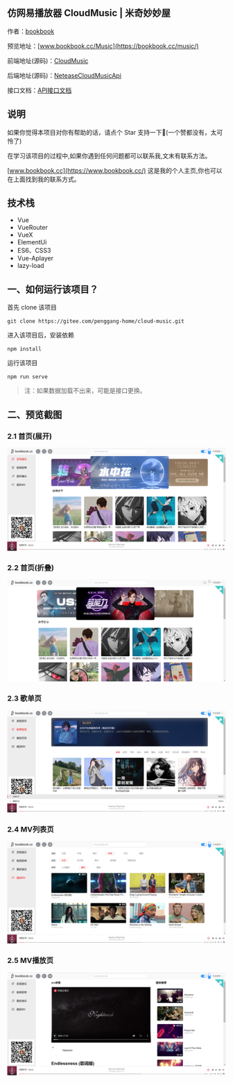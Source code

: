 
## 仿网易播放器 CloudMusic | 米奇妙妙屋
作者：[bookbook](https://www.bookbook.cc/) 

预览地址：[www.bookbook.cc/Music](https://bookbook.cc/music/) 

前端地址(源码)：[CloudMusic](https://gitee.com/penggang-home/cloud-music) 

后端地址(源码)：[NeteaseCloudMusicApi](https://github.com/Binaryify/NeteaseCloudMusicApi) 

接口文档：[API接口文档](https://neteasecloudmusicapi.vercel.app/#/?id=neteasecloudmusicapi) 

## 说明
如果你觉得本项目对你有帮助的话，请点个 Star 支持一下🐷(一个赞都没有，太可怜了)

在学习该项目的过程中,如果你遇到任何问题都可以联系我,文末有联系方法。

[www.bookbook.cc](https://www.bookbook.cc/) 这是我的个人主页,你也可以在上面找到我的联系方式。

## 技术栈
- Vue
- VueRouter
- VueX
- ElementUi
- ES6、CSS3
- Vue-Aplayer
- lazy-load

## 一、如何运行该项目？
首先 clone 该项目
```
git clone https://gitee.com/penggang-home/cloud-music.git
```
进入该项目后，安装依赖
```
npm install
```
运行该项目
```
npm run serve
```

> 注：如果数据加载不出来，可能是接口更换。
## 二、预览截图

### 2.1 首页(展开)
![](./Data/1.png)


### 2.2 首页(折叠)
![](./Data/2.png)

### 2.3 歌单页
![](./Data/3.png)


### 2.4 MV列表页
![](./Data/4.png)

### 2.5 MV播放页
![](./Data/5.png)
